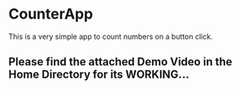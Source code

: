 # CounterApp


This is a very simple app to count numbers on a button click. 

## Please find the attached Demo Video in the Home Directory for its WORKING...
